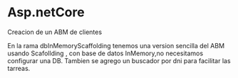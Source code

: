 # Asp.netCore
Creacion de un  ABM de clientes

En la rama dbInMemoryScaffolding tenemos una version sencilla del ABM 
usando Scafollding , con base de datos InMemory,no necesitamos configurar una DB.
Tambien se agrego un buscador por dni para facilitar las tarreas.
